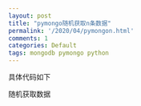 ```yaml
---
layout: post
title: "pymongo随机获取n条数据"
permalink: '/2020/04/pymongon.html'
comments: 1
categories: Default
tags: mongodb pymongo python
---
```

具体代码如下  

<script src="https://gist.github.com/napoler/a84c33a277b8d683ec709767d47cd83a.js"></script>

  
  
随机获取数据  
  